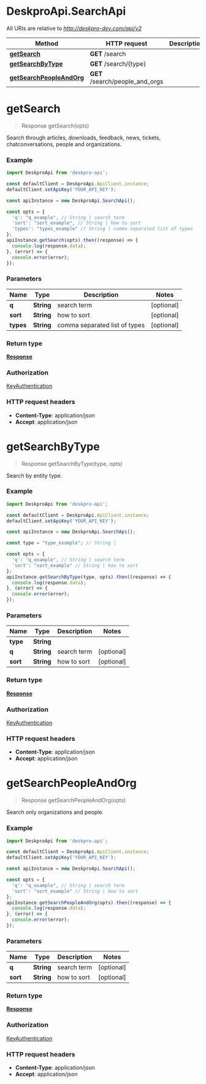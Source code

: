 # DeskproApi.SearchApi

All URIs are relative to *http://deskpro-dev.com/api/v2*

Method | HTTP request | Description
------------- | ------------- | -------------
[**getSearch**](SearchApi.md#getSearch) | **GET** /search | 
[**getSearchByType**](SearchApi.md#getSearchByType) | **GET** /search/{type} | 
[**getSearchPeopleAndOrg**](SearchApi.md#getSearchPeopleAndOrg) | **GET** /search/people_and_orgs | 


<a name="getSearch"></a>
# **getSearch**
> Response getSearch(opts)



Search through articles, downloads, feedback, news, tickets, chatconversations, people and organizations.

### Example
```javascript
import DeskproApi from 'deskpro-api';

const defaultClient = DeskproApi.ApiClient.instance;
defaultClient.setApiKey('YOUR_API_KEY');

const apiInstance = new DeskproApi.SearchApi();

const opts = { 
  'q': "q_example", // String | search term
  'sort': "sort_example", // String | how to sort
  'types': "types_example" // String | comma separated list of types
};
apiInstance.getSearch(opts).then((response) => {
  console.log(response.data);
}, (error) => {
  console.error(error);
});

```

### Parameters

Name | Type | Description  | Notes
------------- | ------------- | ------------- | -------------
 **q** | **String**| search term | [optional] 
 **sort** | **String**| how to sort | [optional] 
 **types** | **String**| comma separated list of types | [optional] 

### Return type

[**Response**](Response.md)

### Authorization

[KeyAuthentication](../README.md#KeyAuthentication)

### HTTP request headers

 - **Content-Type**: application/json
 - **Accept**: application/json

<a name="getSearchByType"></a>
# **getSearchByType**
> Response getSearchByType(type, opts)



Search by entity type.

### Example
```javascript
import DeskproApi from 'deskpro-api';

const defaultClient = DeskproApi.ApiClient.instance;
defaultClient.setApiKey('YOUR_API_KEY');

const apiInstance = new DeskproApi.SearchApi();

const type = "type_example"; // String | 

const opts = { 
  'q': "q_example", // String | search term
  'sort': "sort_example" // String | how to sort
};
apiInstance.getSearchByType(type, opts).then((response) => {
  console.log(response.data);
}, (error) => {
  console.error(error);
});

```

### Parameters

Name | Type | Description  | Notes
------------- | ------------- | ------------- | -------------
 **type** | **String**|  | 
 **q** | **String**| search term | [optional] 
 **sort** | **String**| how to sort | [optional] 

### Return type

[**Response**](Response.md)

### Authorization

[KeyAuthentication](../README.md#KeyAuthentication)

### HTTP request headers

 - **Content-Type**: application/json
 - **Accept**: application/json

<a name="getSearchPeopleAndOrg"></a>
# **getSearchPeopleAndOrg**
> Response getSearchPeopleAndOrg(opts)



Search only organizations and people.

### Example
```javascript
import DeskproApi from 'deskpro-api';

const defaultClient = DeskproApi.ApiClient.instance;
defaultClient.setApiKey('YOUR_API_KEY');

const apiInstance = new DeskproApi.SearchApi();

const opts = { 
  'q': "q_example", // String | search term
  'sort': "sort_example" // String | how to sort
};
apiInstance.getSearchPeopleAndOrg(opts).then((response) => {
  console.log(response.data);
}, (error) => {
  console.error(error);
});

```

### Parameters

Name | Type | Description  | Notes
------------- | ------------- | ------------- | -------------
 **q** | **String**| search term | [optional] 
 **sort** | **String**| how to sort | [optional] 

### Return type

[**Response**](Response.md)

### Authorization

[KeyAuthentication](../README.md#KeyAuthentication)

### HTTP request headers

 - **Content-Type**: application/json
 - **Accept**: application/json

